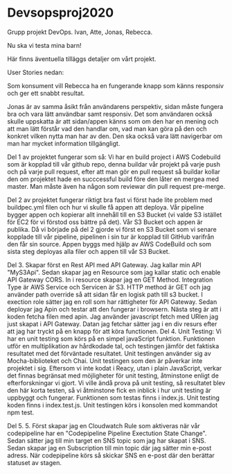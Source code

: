# Devsopsproj2020
Grupp projekt DevOps. Ivan, Atte, Jonas, Rebecca.


Nu ska vi testa mina barn! 

Här finns äventuella tilläggs detaljer om vårt projekt.



User Stories nedan:

Som konsument vill Rebecca ha en fungerande knapp som känns responsiv och ger ett snabbt resultat.


Jonas är av samma åsikt från användarens perspektiv, sidan måste fungera bra och vara lätt användbar samt responsiv.
Det som användaren också skulle uppskatta är att sidan/appen känns som om den har en mening och att man lätt förstår vad den handlar om, vad man kan göra på den och konkret vilken nytta man har av den. 
Den ska också vara lätt navigerbar om man har mycket information tillgängligt.

Del 1 av projektet fungerar som så: Vi har en build project i AWS Codebuild som är kopplad till vår github repo, denna buildar vår projekt på varje push och på varje pull request, efter att man gör en pull
request så buildar kollar den om projektet hade en succcessful build före den låter en mergea med master. Man måste även ha någon som reviewar din pull request pre-merge.


Del 2 av projektet fungerar riktigt bra fast vi först hade lite problem med buildpec.yml filen och hur vi skulle få appen att deploya.
Vår pipeline bygger appen och kopierar allt innehåll till en S3 Bucket (vi valde S3 istället för EC2 för vi förstod oss bättre på det).  Vår S3 Bucket och appen är publika.
Då vi började på del 2 gjorde vi först en S3 Bucket som vi senare kopplade till vår pipeline, pipelinen i sin tur är kopplad till GitHub varifrån den får sin source. Appen byggs med hjälp av AWS CodeBuild och som sista steg deployas alla filer och appen till vår S3 Bucket.

Del 3. Skapar först en Rest API med API Gateway. Jag kallar min API "MyS3Api". Sedan skapar jag en Resource som jag kallar static och enable API Gateway CORS. In i resource skapar jag en GET
Method. Integration Type är AWS Service och Servicen är S3. HTTP method är GET och jag använder path override så att sidan får en logisk path till s3 bucket. I exection role sätter jag en roll som har
rättigheter för API Gateway. Sedan deployar jag Apin och testar att den fungerar i browsern.
Nästa steg är att i koden fetcha filen med apin. Jag använder javascript fetch med URlen jag just skapat i API Gateway. Datan jag fetchar sätter jag i en div resurs efter att jag har tryckt på en knapp för att köra functionen.
Del 4.
Unit Testing:
Vi har en unit testing som körs på en simpel javaScript funktion. Funktionen utför en multiplikation av hårdkodade tal, och testingen jämför det faktiska resultatet med det förväntade resultatet. Unit testingen använder sig av Mocha-biblioteket och Chai. 
Unit testingen som den är påverkar inte projektet i sig. Eftersom vi inte kodat i Reacy, utan i plain JavaScript, verkar det finnas begränsat med möjligheter för unit testing, åtminstone enligt de efterforskningar vi gjort. Vi ville ändå prova på unit testing, så resultatet blev den här korta testen, så vi åtminstone fick en inblick i hur unit testing är uppbyggt och fungerar.
Funktionen som testas finns i index.js. Unit testing koden finns i index.test.js. Unit testingen körs i konsolen med kommandot npm test.

Del 5. 
5. Först skapar jag en Cloudwatch Rule som aktiveras när vår codepipeline har en "Codepipeline Pipeline Exectution State Change". Sedan sätter jag till min target en SNS topic som jag har skapat i SNS.
Sedan skapar jag en Subscription till min topic där jag sätter min e-post adress. När codepipeline körs så skickar SNS en e-post där den berättar statuset av stagen.

